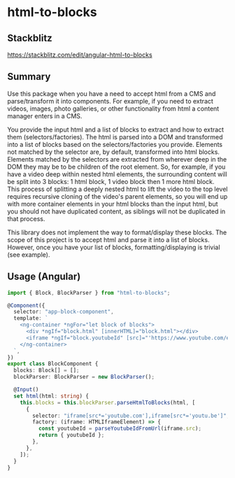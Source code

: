 # html-to-blocks

## Stackblitz

<https://stackblitz.com/edit/angular-html-to-blocks>

## Summary

Use this package when you have a need to accept html from a CMS and parse/transform it into components. For example, if you need to extract videos, images, photo galleries, or other functionality from html a content manager enters in a CMS.

You provide the input html and a list of blocks to extract and how to extract them (selectors/factories). The html is parsed into a DOM and transformed into a list of blocks based on the selectors/factories you provide. Elements not matched by the selector are, by default, transformed into html blocks. Elements matched by the selectors are extracted from wherever deep in the DOM they may be to be children of the root element. So, for example, if you have a video deep within nested html elements, the surrounding content will be split into 3 blocks: 1 html block, 1 video block then 1 more html block. This process of splitting a deeply nested html to lift the video to the top level requires recursive cloning of the video's parent elements, so you will end up with more container elements in your html blocks than the input html, but you should not have duplicated content, as siblings will not be duplicated in that process.

This library does not implement the way to format/display these blocks. The scope of this project is to accept html and parse it into a list of blocks. However, once you have your list of blocks, formatting/displaying is trivial (see example).

## Usage (Angular)

```typescript
import { Block, BlockParser } from "html-to-blocks";

@Component({
  selector: "app-block-component",
  template: `
    <ng-container *ngFor="let block of blocks">
      <div *ngIf="block.html" [innerHTML]="block.html"></div>
      <iframe *ngIf="block.youtubeId" [src]="'https://www.youtube.com/embed/' + block.youtubeId"></iframe>
    </ng-container>
  `,
})
export class BlockComponent {
  blocks: Block[] = [];
  blockParser: BlockParser = new BlockParser();

  @Input()
  set html(html: string) {
    this.blocks = this.blockParser.parseHtmlToBlocks(html, [
      {
        selector: "iframe[src*='youtube.com'],iframe[src*='youtu.be']",
        factory: (iframe: HTMLIframeElement) => {
          const youtubeId = parseYoutubeIdFromUrl(iframe.src);
          return { youtubeId };
        },
      },
    ]);
  }
}
```
